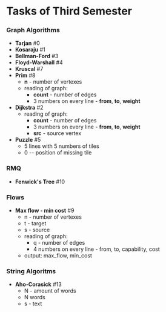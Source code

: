 # Tasks of Third Semester #

###  Graph Algorithms
* **Tarjan** #0
* **Kosaraju** #1
* **Bellman-Ford** #3
* **Floyd-Warshall** #4
* **Kruscal** #7
* **Prim** #8
    * **n** - number of vertexes
    * reading of graph:
        * **count** - number of edges
        * 3 numbers on every line - **from**, **to**, **weight**
* **Dijkstra** #2
    * reading of graph:
        * **count** - number of edges
        * 3 numbers on every line - **from**, **to**, **weight**
        * **src** - source vertex
* **Puzzle** #5
    * 5 lines with 5 numbers of tiles
    * 0 -- position of missing tile

### RMQ
* **Fenwick's Tree** #10

### Flows
* **Max flow - min cost** #9
    * n - number of vertexes
    * t - target
	* s - source
	* reading of graph:
	    * q - number of edges
        * 4 numbers on every line - from, to, capability, cost
    * output: max_flow, min_cost

### String Algoritms
* **Аho-Corasick** #13
    * N - amount of words
    * N words
    * s - text
